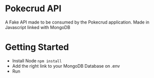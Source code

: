 # Pokecrud API
A Fake API made to be consumed by the Pokecrud application. Made in Javascript linked with MongoDB


# Getting Started
- Install Node
```npm install```
- Add the right link to your MongoDB Database on .env
- Run

